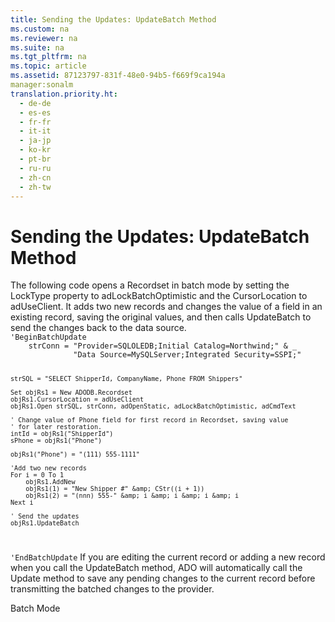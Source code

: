 ```yaml
---
title: Sending the Updates: UpdateBatch Method
ms.custom: na
ms.reviewer: na
ms.suite: na
ms.tgt_pltfrm: na
ms.topic: article
ms.assetid: 87123797-831f-48e0-94b5-f669f9ca194a
manager:sonalm
translation.priority.ht: 
  - de-de
  - es-es
  - fr-fr
  - it-it
  - ja-jp
  - ko-kr
  - pt-br
  - ru-ru
  - zh-cn
  - zh-tw
---
```

# Sending the Updates: UpdateBatch Method
<?xml version="1.0" encoding="utf-8"?>
<developerConceptualDocument xmlns="http://ddue.schemas.microsoft.com/authoring/2003/5" xmlns:xlink="http://www.w3.org/1999/xlink" xmlns:xsi="http://www.w3.org/2001/XMLSchema-instance" xsi:schemaLocation="http://ddue.schemas.microsoft.com/authoring/2003/5 http://dduestorage.blob.core.windows.net/ddueschema/developer.xsd">
  <introduction>
    <para>The following code opens a Recordset in batch mode by setting the LockType property to adLockBatchOptimistic and the CursorLocation to adUseClient. It adds two new records and changes the value of a field in an existing record, saving the original values, and then calls UpdateBatch to send the changes back to the data source.</para>
  </introduction>
  <section>
    <title>Remarks</title>
    <content>
      <code>'BeginBatchUpdate
    strConn = "Provider=SQLOLEDB;Initial Catalog=Northwind;" &amp; _
              "Data Source=MySQLServer;Integrated Security=SSPI;"
             
    strSQL = "SELECT ShipperId, CompanyName, Phone FROM Shippers"
                 
    Set objRs1 = New ADODB.Recordset
    objRs1.CursorLocation = adUseClient
    objRs1.Open strSQL, strConn, adOpenStatic, adLockBatchOptimistic, adCmdText
    
    ' Change value of Phone field for first record in Recordset, saving value
    ' for later restoration.
    intId = objRs1("ShipperId")
    sPhone = objRs1("Phone")
    
    objRs1("Phone") = "(111) 555-1111"
    
    'Add two new records
    For i = 0 To 1
        objRs1.AddNew
        objRs1(1) = "New Shipper #" &amp; CStr((i + 1))
        objRs1(2) = "(nnn) 555-" &amp; i &amp; i &amp; i &amp; i
    Next i
    
    ' Send the updates
    objRs1.UpdateBatch
'EndBatchUpdate</code>
      <para>If you are editing the current record or adding a new record when you call the UpdateBatch method, ADO will automatically call the Update method to save any pending changes to the current record before transmitting the batched changes to the provider.</para>
    </content>
  </section>
  <relatedTopics>
<link xlink:href="0cb548e0-fcb4-4c49-98c8-be287911f826">Batch Mode</link>
</relatedTopics>
</developerConceptualDocument>